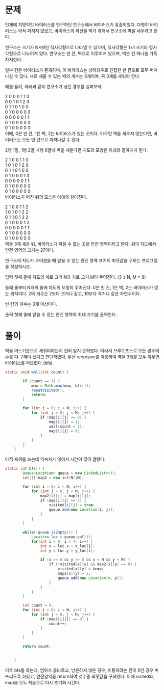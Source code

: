 # 문제
인체에 치명적인 바이러스를 연구하던 연구소에서 바이러스가 유출되었다. 다행히 바이러스는 아직 퍼지지 않았고, 바이러스의 확산을 막기 위해서 연구소에 벽을 세우려고 한다.

연구소는 크기가 N×M인 직사각형으로 나타낼 수 있으며, 직사각형은 1×1 크기의 정사각형으로 나누어져 있다. 연구소는 빈 칸, 벽으로 이루어져 있으며, 벽은 칸 하나를 가득 차지한다. 

일부 칸은 바이러스가 존재하며, 이 바이러스는 상하좌우로 인접한 빈 칸으로 모두 퍼져나갈 수 있다. 새로 세울 수 있는 벽의 개수는 3개이며, 꼭 3개를 세워야 한다.

예를 들어, 아래와 같이 연구소가 생긴 경우를 살펴보자.

2 0 0 0 1 1 0   
0 0 1 0 1 2 0   
0 1 1 0 1 0 0   
0 1 0 0 0 0 0   
0 0 0 0 0 1 1   
0 1 0 0 0 0 0   
0 1 0 0 0 0 0   
이때, 0은 빈 칸, 1은 벽, 2는 바이러스가 있는 곳이다. 아무런 벽을 세우지 않는다면, 바이러스는 모든 빈 칸으로 퍼져나갈 수 있다.

2행 1열, 1행 2열, 4행 6열에 벽을 세운다면 지도의 모양은 아래와 같아지게 된다.

2 1 0 0 1 1 0   
1 0 1 0 1 2 0   
0 1 1 0 1 0 0   
0 1 0 0 0 1 0   
0 0 0 0 0 1 1   
0 1 0 0 0 0 0   
0 1 0 0 0 0 0   
바이러스가 퍼진 뒤의 모습은 아래와 같아진다.

2 1 0 0 1 1 2   
1 0 1 0 1 2 2   
0 1 1 0 1 2 2   
0 1 0 0 0 1 2   
0 0 0 0 0 1 1   
0 1 0 0 0 0 0   
0 1 0 0 0 0 0   
벽을 3개 세운 뒤, 바이러스가 퍼질 수 없는 곳을 안전 영역이라고 한다. 위의 지도에서 안전 영역의 크기는 27이다.

연구소의 지도가 주어졌을 때 얻을 수 있는 안전 영역 크기의 최댓값을 구하는 프로그램을 작성하시오.

입력
첫째 줄에 지도의 세로 크기 N과 가로 크기 M이 주어진다. (3 ≤ N, M ≤ 8)

둘째 줄부터 N개의 줄에 지도의 모양이 주어진다. 0은 빈 칸, 1은 벽, 2는 바이러스가 있는 위치이다. 2의 개수는 2보다 크거나 같고, 10보다 작거나 같은 자연수이다.

빈 칸의 개수는 3개 이상이다.

출력
첫째 줄에 얻을 수 있는 안전 영역의 최대 크기를 출력한다.


# 풀이
벽을 어느기준으로 세워야하는지 전혀 알지 못하였다.
따라서 브루트포스로 모든 경우의수를 다 구해야 겠다고 판단하였다.
우선 recursive를 이용하여 벽을 3개를 모두 지우면 바이러스를 퍼뜨렸다.(bfs)
```java
static void wall(int count) {

		if (count == 3) {
			max = Math.max(max, bfs());
			resetVisited();
			return;
		}

		for (int i = 0; i < N; i++) {
			for (int j = 0; j < M; j++) {
				if (map[i][j] == 0) {
					map[i][j] = 1;
					wall(count + 1);
					map[i][j] = 0;
				}
			}
		}
	}
```
아직 재귀를 쓰는데 익숙치가 않아서 시간이 많이 걸렸다.

```java
static int bfs() {
		Queue<Location> queue = new LinkedList<>();
		int[][]map2 = new int[N][M];
		
		for (int i = 0; i < N; i++) {
			for (int j = 0; j < M; j++) {
				map2[i][j] = map[i][j];
				if (map[i][j] == 2) {
					visited[i][j] = true;
					queue.add(new Location(i, j));	
				}
			}
		}
		
		while(!queue.isEmpty()) {
			Location loc = queue.poll();
			for(int i = 0; i < 4; i++) {
				int x = loc.x + x_loc[i];
				int y = loc.y + y_loc[i];
				
				if (x >= 0 && y >= 0 && x < N && y < M) {
					if (!visited[x][y] && map2[x][y] == 0) {
						visited[x][y] = true;
						map2[x][y] = 2;
						queue.add(new Location(x, y));
					}
				}
			}
		}
		
		int count = 0;
		for (int i = 0; i < N; i++) {
			for (int j = 0; j < M; j++) {
				if (map2[i][j] == 0) {
					count++;
				}
			}
		}
		
		return count;
		
		
	}
```
이후 bfs를 하는데, 범위가 옳바르고, 방문하지 않은 경우, 이동하려는 칸이 0인 경우 퍼뜨리도록 하였고,
안전영역을 return하여 갯수중 최댓값을 구하였다.
이때 visited와, map을 모두 처음으로 다시 초기화 시킨다.
